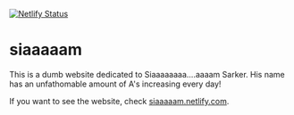 [![Netlify Status](https://api.netlify.com/api/v1/badges/e1cef3ce-e16a-440b-8e38-cc9b150bcd28/deploy-status)](https://app.netlify.com/sites/siaaaaam/deploys)

# siaaaaam

This is a dumb website dedicated to Siaaaaaaaa....aaaam Sarker. His name has an unfathomable amount of A's increasing every day!

If you want to see the website, check [siaaaaam.netlify.com](https://siaaaaam.netlify.com/).
